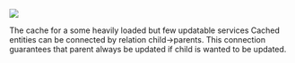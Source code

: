 [![](https://jitpack.io/v/justprodev/LongLivedCache.svg)](https://jitpack.io/#justprodev/LongLivedCache)

The cache for a some heavily loaded but few updatable services
Cached entities can be connected by relation child->parents.
This connection guarantees that parent always be updated if child is wanted to be updated.

